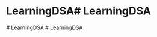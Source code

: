 # LearningDSA#   L e a r n i n g D S A  
 #   L e a r n i n g D S A  
 #   L e a r n i n g D S A  
 
